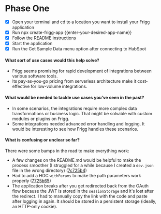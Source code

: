 # Phase One

- [x] Open your terminal and cd to a location you want to install your Frigg application
- [x] Run npx create-frigg-app {{enter-your-desired-app-name}}
- [x] Follow the README instructions
- [x] Start the application
- [x] Run the Get Sample Data menu option after connecting to HubSpot

#### What sort of use cases would this help solve?

- Frigg seems promising for rapid development of integrations between various software tools.
- Its pay-as-you-go pricing from serverless architecture make it cost-effective for low-volume integrations.

#### What would be needed to tackle use cases you’ve seen in the past?

- In some scenarios, the integrations require more complex data transformations or business logic. That might be solvable with custom modules or plugins on Frigg.
- Some integrations needed advanced error handling and logging. It would be interesting to see how Frigg handles these scenarios.

#### What is confusing or unclear so far?
There were some bumps in the road to make everything work:
- A few changes on the README.md would be helpful to make the process smoother (I struggled for a while because I created a `dev.json` file in the wrong directory) ([7c725b4](https://github.com/igorschechtel/frigg-framework-challenge/commit/7c725b4378c6ace399e1c300d985cf39f5b07c89))
- Had to add a HOC `withParams` to make the path parameters work properly ([7725b65](https://github.com/igorschechtel/frigg-framework-challenge/commit/7725b656d34689e1c3a55d8456b5e93cb17775fc))
- The application breaks after you get redirected back from the OAuth flow because the JWT is stored in the `sessionStorage` and it's lost after the redirect. I had to manually copy the link with the code and paste after logging in again. It should be stored in a persistent storage (ideally, an HTTP-only cookie).